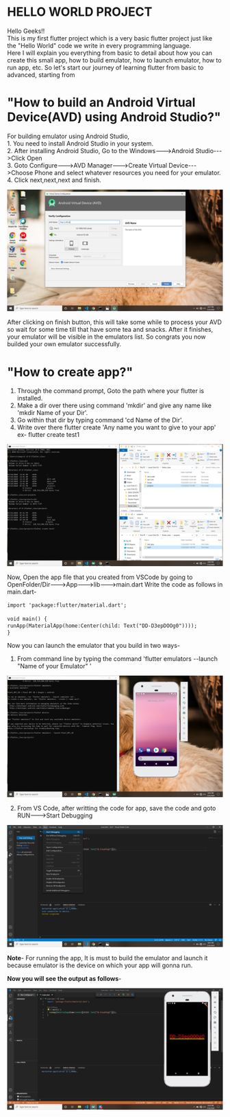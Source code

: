 
# HELLO WORLD PROJECT 
  Hello Geeks!! 
  <br>This is my first flutter project which is a very basic flutter project just like the "Hello World" code we write in every programming language. <br>Here I will explain you             everything from basic to detail about how you can create this small app, how to build emulator, how to launch emulator, how to run app, etc. 
                       So let's start our journey of learning flutter from basic to advanced, starting from 
                       
# "How to build an Android Virtual Device(AVD) using Android Studio?"
                                
                                
  For building emulator using Android Studio, 
  <br> 1. You need to install Android Studio in your system.
  <br> 2. After installing Android Studio, Go to the Windows--->Android Studio--->Click Open
  <br> 3. Goto Configure--->AVD Manager--->Create Virtual Device--->Choose Phone and select whatever resources you need for your emulator.
  <br> 4. Click next,next,next and finish.
  
     
   ![](Images/emulator_build_6.png)
   
   After clicking on finish button, this will take some while to process your AVD so wait for some time till that have some tea and snacks. After it finishes, your emulator will    be visible in the emulators list. So congrats you now builded your own emulator successfully. 
      
   # "How to create app?"
   
   1. Through the command prompt, Goto the path where your flutter is installed. 
   2. Make a dir over there using command 'mkdir' and give any name like 'mkdir Name of your Dir'.
   3. Go within that dir by typing command 'cd Name of the Dir'.
   4. Write over there flutter create 'Any name you want to give to your app' ex- flutter create test1
   
   ![](Images/creating_app.png)
   
   Now, Open the app file that you created from VSCode by going to OpenFolder/Dir--->App--->lib--->main.dart
   Write the code as follows in main.dart-
    
    import 'package:flutter/material.dart';

    void main() {
    runApp(MaterialApp(home:Center(child: Text("DD-D3epDOOg0"))));
    }
    
    
   Now you can launch the emulator that you build in two ways-
   1. From command line by typing the command 'flutter emulators --launch "Name of your Emulator" '
   
   
   ![](Images/emulator_launch_1_method.png)
   
   2. From VS Code, after writting the code for app, save the code and goto RUN--->Start Debugging
   
   ![](Images/emulator_launch_2_method.png)
   
   <b>Note</b>- For running the app, It is must to build the emulator and launch it because emulator is the device on which your app will gonna run. 
   
   <b>Now you will see the output as follows</b>-
   
  
  ![](Images/Hello-World-Image.png)
  
  
  
  
      

